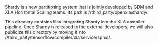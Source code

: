 Shardy is a new partitioning system that is jointly developed by GDM and XLA
Horizontal Scaling teams. Its path is //third_party/openxla/shardy/.

This directory contains files integrating Shardy into the XLA compiler
pipeline. Once Shardy is released to the external developers, we will also
publicize this directory by moving it into
//third_party/tensorflow/compiler/xla/service/spmd/.

